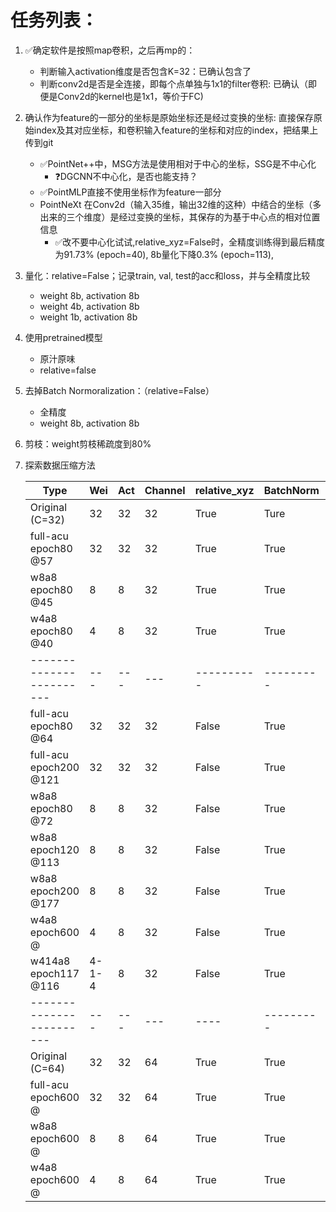 # 任务列表：
1. :white_check_mark:确定软件是按照map卷积，之后再mp的：
    - 判断输入activation维度是否包含K=32：已确认包含了
    - 判断conv2d是否是全连接，即每个点单独与1x1的filter卷积: 已确认（即便是Conv2d的kernel也是1x1，等价于FC)
2. 确认作为feature的一部分的坐标是原始坐标还是经过变换的坐标: 直接保存原始index及其对应坐标，和卷积输入feature的坐标和对应的index，把结果上传到git
    - :white_check_mark:PointNet++中，MSG方法是使用相对于中心的坐标，SSG是不中心化
      - :question:DGCNN不中心化，是否也能支持？
    - :white_check_mark:PointMLP直接不使用坐标作为feature一部分
    - PointNeXt 在Conv2d（输入35维，输出32维的这种）中结合的坐标（多出来的三个维度）是经过变换的坐标，其保存的为基于中心点的相对位置信息
      - :white_check_mark:改不要中心化试试,relative_xyz=False时，全精度训练得到最后精度为91.73% (epoch=40), 8b量化下降0.3% (epoch=113), 
3. 量化：relative=False；记录train, val, test的acc和loss，并与全精度比较
    - weight 8b, activation 8b
    - weight 4b, activation 8b
    - weight 1b, activation 8b
4. 使用pretrained模型
    - 原汁原味
    - relative=false
6. 去掉Batch Normoralization：（relative=False）
    - 全精度
    - weight 8b, activation 8b
7. 剪枝：weight剪枝稀疏度到80%
8. 探索数据压缩方法

    | Type                      | Wei | Act | Channel | relative_xyz | BatchNorm | Epoch | Best | OA    	| mAcc  	|
    |-------------------------- | --- | --- |-------- |--------------| --------- | ----- | ---- |-------	|-------	|
    | Original (C=32)           | 32  | 32  | 32      | True         | Ture      | None  | None | 93.2+-0.1	| 90.8+-0.2 |
    | full-acu<br>epoch80 @57   | 32  | 32  | 32      | True         | True      | 80    | 57   | 92.91 	| 89.55 	|
    | w8a8<br>epoch80 @45       | 8   | 8   | 32      | True         | True      | 80    | 45   | 92.34 	| 87.87 	|
    | w4a8<br>epoch80 @40       | 4   | 8   | 32      | True         | True      | 80    | 40   | 92.30 	| 88.79 	|
    | ------------------------  | --- | --- | ---     | ----------   | --------- | ----- | ---- | ------	| ----- 	|
    | full-acu<br>epoch80 @64   | 32  | 32  | 32      | False        | True      | 80    | 64   | 91.73 	| 88.35 	|
    | full-acu<br>epoch200 @121 | 32  | 32  | 32      | False        | True      | 200   | 121  | 91.82 	| 88.43 	|
    | w8a8<br>epoch80 @72       | 8   | 8   | 32      | False        | True      | 80    | 72   | 91.45 	| 87.42 	|
    | w8a8<br>epoch120 @113     | 8   | 8   | 32      | False        | True      | 120   | 113  | 92.02 	| 89.35 	|
    | w8a8<br>epoch200 @177     | 8   | 8   | 32      | False        | True      | 200   | 177  | 91.94 	| 89.38 	|
    | w4a8<br>epoch600 @        | 4   | 8   | 32      | False        | True      |       |      |       	|       	|
    | w414a8<br>epoch117 @116   |4-1-4| 8   | 32      | False        | True      | 117   | 116  | 41.53 	| 27.52 	|
    | ------------------------  | --- | --- | ---     | ----         | --------- | ----- | ---- | ------	| ----- 	|
    | Original (C=64)           | 32  | 32  | 64      | True         | True      | 600   | 537  | 93.7+-0.3 | 90.9+-0.5 |
    | full-acu<br>epoch600 @    | 32  | 32  | 64      | True         | True      | 600   | 486  | 93.44 	| 90.79 	|
    | w8a8<br>epoch600 @        | 8   | 8   | 64      | True         | True      | 600   |   |  	|  	|
    | w4a8<br>epoch600 @        | 4   | 8   | 64      | True         | True      | 600   |   |  	|  	|
    
